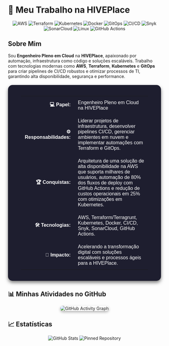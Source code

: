 # 🚀 Meu Trabalho na HIVEPlace

<!-- Badges com tecnologias e ferramentas relevantes para DevOps -->
<p align="center">
  <img src="https://img.shields.io/badge/AWS-232F3E?style=for-the-badge&logo=amazon-aws&logoColor=white" alt="AWS" />
  <img src="https://img.shields.io/badge/Terraform-7B42BC?style=for-the-badge&logo=terraform&logoColor=white" alt="Terraform" />
  <img src="https://img.shields.io/badge/Kubernetes-326CE5?style=for-the-badge&logo=kubernetes&logoColor=white" alt="Kubernetes" />
  <img src="https://img.shields.io/badge/Docker-2496ED?style=for-the-badge&logo=docker&logoColor=white" alt="Docker" />
  <img src="https://img.shields.io/badge/GitOps-000000?style=for-the-badge&logo=git&logoColor=white" alt="GitOps" />
  <img src="https://img.shields.io/badge/CI%2FCD-FF69B4?style=for-the-badge&logo=github-actions&logoColor=white" alt="CI/CD" />
  <img src="https://img.shields.io/badge/Snyk-4C0A7B?style=for-the-badge&logo=snyk&logoColor=white" alt="Snyk" />
  <img src="https://img.shields.io/badge/SonarCloud-F3702A?style=for-the-badge&logo=sonarcloud&logoColor=white" alt="SonarCloud" />
  <img src="https://img.shields.io/badge/Linux-FCC624?style=for-the-badge&logo=linux&logoColor=black" alt="Linux" />
  <img src="https://img.shields.io/badge/GitHub_Actions-2088FF?style=for-the-badge&logo=github-actions&logoColor=white" alt="GitHub Actions" />
</p>

<!-- Título e resumo -->
## Sobre Mim
Sou **Engenheiro Pleno em Cloud** na **HIVEPlace**, apaixonado por automação, infraestrutura como código e soluções escaláveis. Trabalho com tecnologias modernas como **AWS**, **Terraform**, **Kubernetes** e **GitOps** para criar pipelines de CI/CD robustos e otimizar processos de TI, garantindo alta disponibilidade, segurança e performance.

<!-- Tabela estilizada com fundo escuro e sombra -->
<div align="center" style="padding: 20px; background: #1e1e2f; border-radius: 15px; box-shadow: 0 6px 12px rgba(0, 0, 0, 0.5); margin: 20px 0;">
  <table align="center" style="width: 90%; max-width: 900px; color: #ffffff; font-family: Arial, sans-serif;">
    <tr>
      <td style="padding: 12px; text-align: right; width: 30%;"><strong>💻 Papel:</strong></td>
      <td style="padding: 12px;">Engenheiro Pleno em Cloud na HIVEPlace</td>
    </tr>
    <tr>
      <td style="padding: 12px; text-align: right;"><strong>⚙️ Responsabilidades:</strong></td>
      <td style="padding: 12px;">Liderar projetos de infraestrutura, desenvolver pipelines CI/CD, gerenciar ambientes em nuvem e implementar automações com Terraform e GitOps.</td>
    </tr>
    <tr>
      <td style="padding: 12px; text-align: right;"><strong>🏆 Conquistas:</strong></td>
      <td style="padding: 12px;">Arquitetura de uma solução de alta disponibilidade na AWS que suporta milhares de usuários, automação de 80% dos fluxos de deploy com GitHub Actions e redução de custos operacionais em 25% com otimizações em Kubernetes.</td>
    </tr>
    <tr>
      <td style="padding: 12px; text-align: right;"><strong>🛠️ Tecnologias:</strong></td>
      <td style="padding: 12px;">AWS, Terraform/Terragrunt, Kubernetes, Docker, CI/CD, Snyk, SonarCloud, GitHub Actions.</td>
    </tr>
    <tr>
      <td style="padding: 12px; text-align: right;"><strong>🌟 Impacto:</strong></td>
      <td style="padding: 12px;">Acelerando a transformação digital com soluções escaláveis e processos ágeis para a HIVEPlace.</td>
    </tr>
  </table>
</div>

<!-- Gráfico de atividades -->
## 📊 Minhas Atividades no GitHub
<div align="center">
  <img src="https://github-readme-activity-graph.vercel.app/graph?username=markdavishive&theme=dracula&hide_border=true&area=true" alt="GitHub Activity Graph" style="max-width: 100%; border-radius: 10px; box-shadow: 0 4px 8px rgba(0, 0, 0, 0.3);">
</div>

<!-- Stats adicionais -->
## 📈 Estatísticas
<p align="center">
  <img src="https://github-readme-stats.vercel.app/api?username=markdavishive&show_icons=true&theme=radical&hide_border=true&count_private=true" alt="GitHub Stats" />
  <img src="https://github-readme-stats.vercel.app/api/pin/?username=markdavishive&repo=seu-repositorio-favorito&theme=radical&hide_border=true" alt="Pinned Repository" />
</p>
